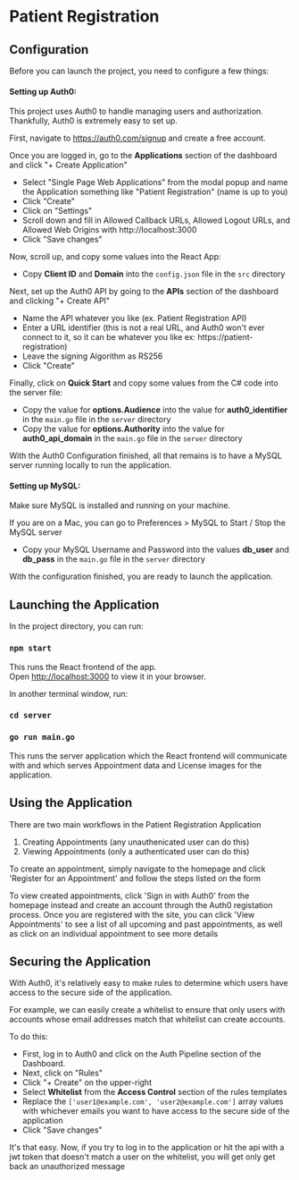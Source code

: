# Patient Registration

## Configuration

Before you can launch the project, you need to configure a few things:

#### Setting up Auth0:

This project uses Auth0 to handle managing users and authorization.
Thankfully, Auth0 is extremely easy to set up.

First, navigate to https://auth0.com/signup and create a free account.

Once you are logged in, go to the **Applications** section of the dashboard and click "+ Create Application"
  * Select "Single Page Web Applications" from the modal popup and name the Application something like "Patient Registration" (name is up to you)
  * Click "Create"
  * Click on "Settings"
  * Scroll down and fill in Allowed Callback URLs, Allowed Logout URLs, and Allowed Web Origins with http://localhost:3000
  * Click "Save changes"

Now, scroll up, and copy some values into the React App:
  * Copy **Client ID** and **Domain** into the `config.json` file in the `src` directory

Next, set up the Auth0 API by going to the **APIs** section of the dashboard and clicking "+ Create API"
  * Name the API whatever you like (ex. Patient Registration API)
  * Enter a URL identifier (this is not a real URL, and Auth0 won't ever connect to it, so it can be whatever you like ex: https://patient-registration)
  * Leave the signing Algorithm as RS256
  * Click "Create"

Finally, click on **Quick Start** and copy some values from the C# code into the server file:
  * Copy the value for **options.Audience** into the value for **auth0_identifier** in the `main.go` file in the `server` directory
  * Copy the value for **options.Authority** into the value for **auth0_api_domain** in the `main.go` file in the `server` directory

With the Auth0 Configuration finished, all that remains is to have a MySQL server running locally to run the application.

#### Setting up MySQL:

Make sure MySQL is installed and running on your machine.

If you are on a Mac, you can go to Preferences > MySQL to Start / Stop the MySQL server

* Copy your MySQL Username and Password into the values **db_user** and **db_pass** in the `main.go` file in the `server` directory

With the configuration finished, you are ready to launch the application.

## Launching the Application

In the project directory, you can run:

### `npm start`

This runs the React frontend of the app.\
Open [http://localhost:3000](http://localhost:3000) to view it in your browser.

In another terminal window, run:
### `cd server`
### `go run main.go`

This runs the server application which the React frontend will communicate with and which serves Appointment data and License images for the application.

## Using the Application

There are two main workflows in the Patient Registration Application
1. Creating Appointments (any unauthenicated user can do this)
2. Viewing Appointments (only a authenticated user can do this)

To create an appointment, simply navigate to the homepage and click 'Register for an Appointment' and follow the steps listed on the form

To view created appointments, click 'Sign in with Auth0' from the homepage instead and create an account through the Auth0 registation process.
Once you are registered with the site, you can click 'View Appointments' to see a list of all upcoming and past appointments, as well as click on an individual appointment to see more details

## Securing the Application

With Auth0, it's relatively easy to make rules to determine which users have access to the secure side of the application.

For example, we can easily create a whitelist to ensure that only users with accounts whose email addresses match that whitelist can create accounts.

To do this:
* First, log in to Auth0 and click on the Auth Pipeline section of the Dashboard.
* Next, click on "Rules"
* Click "+ Create" on the upper-right
* Select **Whitelist** from the **Access Control** section of the rules templates
* Replace the `['user1@example.com', 'user2@example.com']` array values with whichever emails you want to have access to the secure side of the application
* Click "Save changes"

It's that easy. Now, if you try to log in to the application or hit the api with a jwt token that doesn't match a user on the whitelist, you will get only get back an unauthorized message

